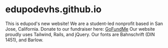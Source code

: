 # edupodevhs.github.io
This is edupod's new website! We are a student-led nonprofit based in San Jose, California. 
Donate to our fundraiser here: [GoFundMe](https://gf.me/u/xwg62p)
Our website proudly uses Tailwind, Rails, and jQuery. Our fonts are Bahnschrift (DIN 1451), and Barlow.
